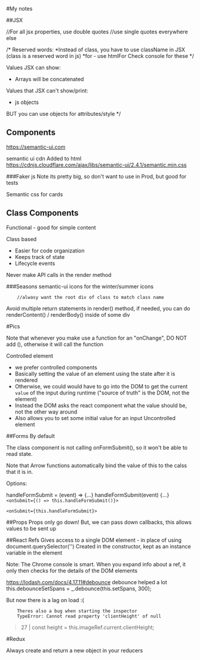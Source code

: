 #My notes

##JSX

//For all jsx properties, use double quotes
//use single quotes everywhere else

/* Reserved words: 
*Instead of class, you have to use className in JSX (class is a reserved word in js)
*for - use htmlFor
Check console for these 
*/

Values JSX can show: 
* Arrays will be concatenated

Values that JSX can't show/print: 
* js objects

BUT you can use objects for attributes/style
*/

## Components


https://semantic-ui.com

semantic ui cdn
Added to html
https://cdnjs.cloudflare.com/ajax/libs/semantic-ui/2.4.1/semantic.min.css

###Faker js
Note its pretty big, so don't want to use in Prod, but good for tests

Semantic css for cards

## Class Components

Functional - good for simple content

Class based 
* Easier for code organization
* Keeps track of state
* Lifecycle events

Never make API calls in the render method

###Seasons
semantic-ui icons for the winter/summer icons

        //alwasy want the root div of class to match class name

Avoid multiple return statements in render() method,
if needed, you can do renderContent() / renderBody() inside of some div

#Pics

Note that whenever you make use a function for an "onChange", DO NOT add
(), otherwise it will call the function

Controlled element
- we prefer controlled components
- Basically setting the value of an element using the state after it is rendered
- Otherwise, we could would have to go into the DOM to get the current `value` of the input during runtime ("source of truth" is the DOM, not the element)
- Instead the DOM asks the react component what the value should be, not the other way around
- Also allows you to set some initial value for an input 
Uncontrolled element

##Forms
By default 

The class component is not calling onFormSubmit(), so it won't be able to read state.

Note that Arrow functions automatically bind the value of this to the calss that it is in.

Options: 

handleFormSubmit = (event) => {...}
handleFormSubmit(event) {...}
`<onSubmit={() => this.handleFormSubmit()}>`

`<onSubmit={this.handleFormSubmit}>`

##Props
Props only go down! But, we can pass down callbacks, this allows values to be sent up 

##React Refs
Gives access to a single DOM element - in place of using document.querySelector('')
Created in the constructor, kept as an instance variable in the element 

Note: The Chrome console is smart. When you expand info about a ref, it only then checks for the details of the DOM elements 


https://lodash.com/docs/4.17.11#debounce
debounce helped a lot 
        this.debounceSetSpans = _.debounce(this.setSpans, 300);

But now there is a lag on load :(

        Theres also a bug when starting the inspector 
        TypeError: Cannot read property 'clientHeight' of null
> 27 |     const height = this.imageRef.current.clientHeight;


#Redux

Always create and return a new object in your reducers
